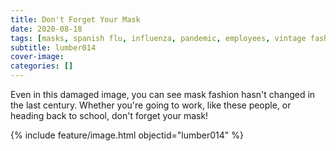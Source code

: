```yaml
---
title: Don't Forget Your Mask
date: 2020-08-18
tags: [masks, spanish flu, influenza, pandemic, employees, vintage fashion]
subtitle: lumber014
cover-image: 
categories: []
---
```

Even in this damaged image, you can see mask fashion hasn't changed in the last century. Whether you're going to work, like these people, or heading back to school, don't forget your mask!

{% include feature/image.html objectid="lumber014" %}
